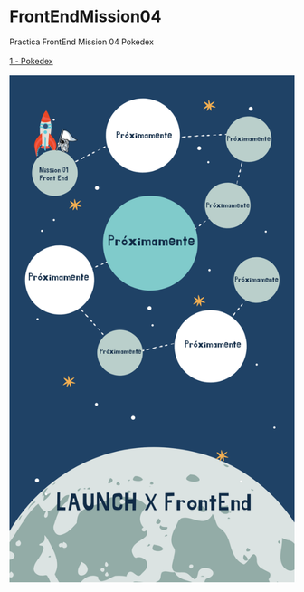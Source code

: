 # FrontEndMission04

Practica FrontEnd Mission 04
Pokedex
<br>
<br>
<a href="https://github.com/JAbbadGarcia/FrontEndMission04/tree/main/pokedex">1.- Pokedex</a>
<br>
<br>
<img src="https://github.com/JAbbadGarcia/FrontEndMission01/blob/main/Launch_X.png" alt="Launch X">
